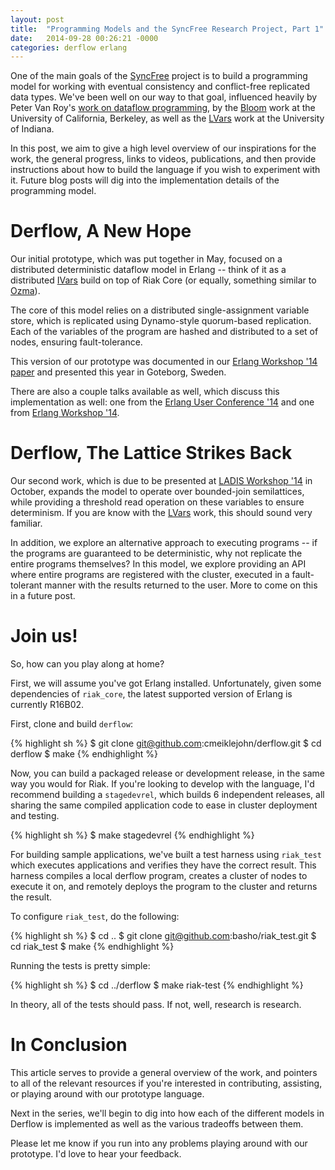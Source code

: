 ```yaml
---
layout: post
title:  "Programming Models and the SyncFree Research Project, Part 1"
date:   2014-09-28 00:26:21 -0000
categories: derflow erlang
---
```


One of the main goals of the [SyncFree][SyncFree] project is to build a
programming model for working with eventual consistency and
conflict-free replicated data types.  We've been well on our way to that
goal, influenced heavily by Peter Van Roy's [work on dataflow
programming][CTMCP], by the [Bloom][Bloom] work at the University of
California, Berkeley, as well as the [LVars][LVars] work at the
University of Indiana.

In this post, we aim to give a high level overview of our inspirations
for the work, the general progress, links to videos, publications, and
then provide instructions about how to build the language if you wish to
experiment with it.  Future blog posts will dig into the implementation
details of the programming model.

# Derflow, A New Hope

Our initial prototype, which was put together in May, focused on a
distributed deterministic dataflow model in Erlang -- think of it as a
distributed [IVars] build on top of Riak Core (or equally, something
similar to [Ozma][Ozma]).

The core of this model relies on a distributed single-assignment
variable store, which is replicated using Dynamo-style quorum-based
replication.  Each of the variables of the program are hashed and
distributed to a set of nodes, ensuring fault-tolerance.

This version of our prototype was documented in our [Erlang Workshop '14
paper][EW14] and presented this year in Goteborg, Sweden.

There are also a couple talks available as well, which discuss this
implementation as well: one from the [Erlang User Conference
'14][EUC14Video] and one from [Erlang Workshop '14][EW14Video].

# Derflow, The Lattice Strikes Back

Our second work, which is due to be presented at [LADIS Workshop
'14][LADIS14] in October, expands the model to operate over bounded-join
semilattices, while providing a threshold read operation on these
variables to ensure determinism.  If you are know with the
[LVars][LVars] work, this should sound very familiar.

In addition, we explore an alternative approach to executing programs --
if the programs are guaranteed to be deterministic, why not replicate
the entire programs themselves?  In this model, we explore providing an
API where entire programs are registered with the cluster, executed in a
fault-tolerant manner with the results returned to the user.  More to
come on this in a future post.

# Join us!

So, how can you play along at home?

First, we will assume you've got Erlang installed.  Unfortunately, given
some dependencies of `riak_core`, the latest supported version of Erlang
is currently R16B02.

First, clone and build `derflow`:

{% highlight sh %}
$ git clone git@github.com:cmeiklejohn/derflow.git
$ cd derflow
$ make
{% endhighlight %}

Now, you can build a packaged release or development release, in the
same way you would for Riak.  If you're looking to develop with the
language, I'd recommend building a `stagedevrel`, which builds 6
independent releases, all sharing the same compiled application code to
ease in cluster deployment and testing.

{% highlight sh %}
$ make stagedevrel
{% endhighlight %}

For building sample applications, we've built a test harness using
`riak_test` which executes applications and verifies they have the
correct result.  This harness compiles a local derflow program, creates
a cluster of nodes to execute it on, and remotely deploys the program to
the cluster and returns the result.

To configure `riak_test`, do the following:

{% highlight sh %}
$ cd ..
$ git clone git@github.com:basho/riak_test.git
$ cd riak_test
$ make
{% endhighlight %}

Running the tests is pretty simple:

{% highlight sh %}
$ cd ../derflow
$ make riak-test
{% endhighlight %}

In theory, all of the tests should pass.  If not, well, research is
research.

# In Conclusion

This article serves to provide a general overview of the work, and
pointers to all of the relevant resources if you're interested in
contributing, assisting, or playing around with our prototype language.  

Next in the series, we'll begin to dig into how each of the different
models in Derflow is implemented as well as the various tradeoffs
between them.

Please let me know if you run into any problems playing around with our
prototype.  I'd love to hear your feedback.

[EUC14Video]: https://www.youtube.com/watch?v=vk0-48qacqw
[EW14Video]: https://www.youtube.com/watch?v=camJBbIw6m8
[SyncFree]: https://syncfree.lip6.fr
[EW14]: http://dl.acm.org/citation.cfm?id=2633451
[LADIS14]: http://ladisworkshop.org/node/10
[Bloom]: http://www.bloom-lang.net
[LVars]: http://dl.acm.org/citation.cfm?id=2502326
[Ozma]: http://dl.acm.org/citation.cfm?id=2489841
[IVars]: http://hackage.haskell.org/package/monad-par-0.3.4.4/docs/Control-Monad-Par.html
[CTMCP]: http://www.info.ucl.ac.be/~pvr/book.html
